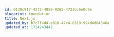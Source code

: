 ```yaml
---
id: 0138c917-42f2-4980-9265-4723bc6e0d9e
blueprint: foundation
title: Next.js
updated_by: b7c7f4d4-e810-47c4-8310-994d4d84346a
updated_at: 1724243442
---
```

